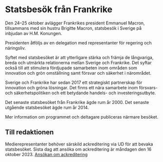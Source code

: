 # Statsbesök från Frankrike

Den 24–25 oktober avlägger Frankrikes president Emmanuel Macron, tillsammans med sin hustru Brigitte Macron, statsbesök i Sverige på inbjudan av H.M. Konungen.

Presidenten åtföljs av en delegation med representanter för regering och näringsliv.

Syftet med statsbesöket är att ytterligare stärka och främja de långvariga, breda och utmärkta relationerna mellan Sverige och Frankrike. Det syftar också till att stimulera fördjupade samarbeten inom områden som innovation och grön omställning samt försvar och säkerhet i närområdet.

Sverige och Frankrike har sedan 2017 ett strategiskt partnerskap för innovation och gröna lösningar. Det finns ett nära samarbete inom försvars- och säkerhetspolitiken och ett betydande handels- och investeringsutbyte.

Det senaste statsbesöket från Frankrike ägde rum år 2000. Det senaste utgående statsbesöket ägde rum år 2014.

Mer information om programmet och deltagare publiceras närmare besöket.

## Till redaktionen

Medierepresentanter behöver särskild ackreditering via UD för att bevaka statsbesöket. Sista dag att ansöka om ackreditering är måndagen den 16 oktober 2023.
[Ansökan om ackreditering](/ackrediteringar/2023/09/medieackreditering_danmark/ "Ansökan om ackreditering")
